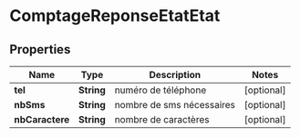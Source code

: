 
# ComptageReponseEtatEtat

## Properties
Name | Type | Description | Notes
------------ | ------------- | ------------- | -------------
**tel** | **String** | numéro de téléphone |  [optional]
**nbSms** | **String** | nombre de sms nécessaires |  [optional]
**nbCaractere** | **String** | nombre de caractères |  [optional]



